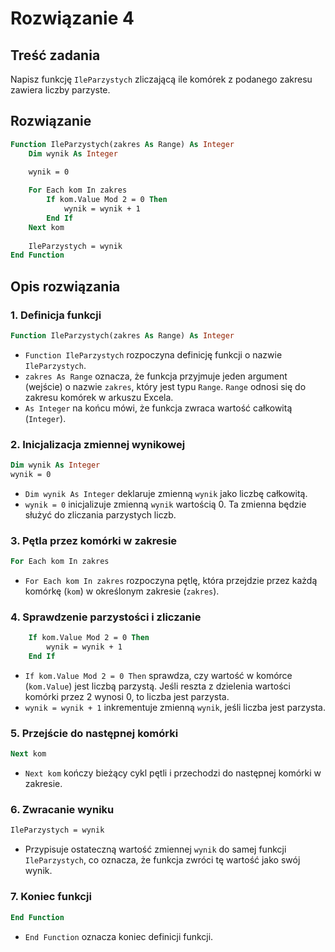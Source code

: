 # Rozwiązanie 4

## Treść zadania

Napisz funkcję `IleParzystych` zliczającą ile komórek z podanego zakresu zawiera liczby parzyste.

## Rozwiązanie

```vb
Function IleParzystych(zakres As Range) As Integer
    Dim wynik As Integer
    
    wynik = 0

    For Each kom In zakres
        If kom.Value Mod 2 = 0 Then
            wynik = wynik + 1
        End If
    Next kom
    
    IleParzystych = wynik
End Function
```

## Opis rozwiązania

### 1. Definicja funkcji

```vb
Function IleParzystych(zakres As Range) As Integer
```

- `Function IleParzystych` rozpoczyna definicję funkcji o nazwie `IleParzystych`.
- `zakres As Range` oznacza, że funkcja przyjmuje jeden argument (wejście) o nazwie `zakres`, który jest typu `Range`. `Range` odnosi się do zakresu komórek w arkuszu Excela.
- `As Integer` na końcu mówi, że funkcja zwraca wartość całkowitą (`Integer`).

### 2. Inicjalizacja zmiennej wynikowej

```vb
Dim wynik As Integer
wynik = 0
```

- `Dim wynik As Integer` deklaruje zmienną `wynik` jako liczbę całkowitą.
- `wynik = 0` inicjalizuje zmienną `wynik` wartością 0. Ta zmienna będzie służyć do zliczania parzystych liczb.

### 3. Pętla przez komórki w zakresie

```vb
For Each kom In zakres
```

- `For Each kom In zakres` rozpoczyna pętlę, która przejdzie przez każdą komórkę (`kom`) w określonym zakresie (`zakres`).

### 4. Sprawdzenie parzystości i zliczanie

```vb
    If kom.Value Mod 2 = 0 Then
        wynik = wynik + 1
    End If
```

- `If kom.Value Mod 2 = 0 Then` sprawdza, czy wartość w komórce (`kom.Value`) jest liczbą parzystą. Jeśli reszta z dzielenia wartości komórki przez 2 wynosi 0, to liczba jest parzysta.
- `wynik = wynik + 1` inkrementuje zmienną `wynik`, jeśli liczba jest parzysta.

### 5. Przejście do następnej komórki

```vb
Next kom
```

- `Next kom` kończy bieżący cykl pętli i przechodzi do następnej komórki w zakresie.

### 6. Zwracanie wyniku

```vb
IleParzystych = wynik
```

- Przypisuje ostateczną wartość zmiennej `wynik` do samej funkcji `IleParzystych`, co oznacza, że funkcja zwróci tę wartość jako swój wynik.

### 7. Koniec funkcji

```vb
End Function
```

- `End Function` oznacza koniec definicji funkcji.
